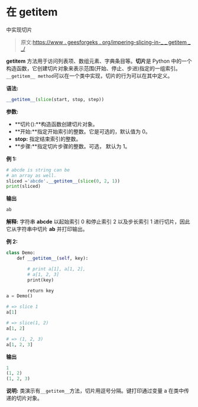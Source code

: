 # 在 __getitem__

中实现切片

> 原文:[https://www . geesforgeks . org/impering-slicing-in-_ _ getitem _ _/](https://www.geeksforgeeks.org/implementing-slicing-in-__getitem__/)

**__getitem__** 方法用于访问列表项、数组元素、字典条目等。**切片**是 Python 中的一个构造函数，它创建切片对象来表示范围(开始、停止、步进)指定的一组索引。`__getitem__ method`可以在一个类中实现，切片的行为可以在其中定义。

**语法:**

```py
__getitem__(slice(start, stop, step))
```

**参数:**

*   **切片():**构造函数创建切片对象。
*   **开始:**指定开始索引的整数。它是可选的，默认值为 0。
*   **stop:** 指定结束索引的整数。
*   **步骤:**指定切片步骤的整数。可选，
    默认为 1。

**例 1:**

```py
# abcde is string can be 
# an array as well.
sliced ='abcde'.__getitem__(slice(0, 2, 1)) 
print(sliced)
```

**输出**

```py
ab
```

**解释:**
字符串 **abcde** 以起始索引 0 和停止索引 2 以及步长索引 1 进行切片，因此它从字符串中切片 **ab** 并打印输出。

**例 2:**

```py
class Demo:
    def __getitem__(self, key):

        # print a[1], a[1, 2], 
        # a[1, 2, 3]
        print(key)

        return key
a = Demo()

# => slice 1
a[1]

# => slice(1, 2)
a[1, 2]

# => (1, 2, 3)
a[1, 2, 3]
```

**输出**

```py
1
(1, 2) 
(1, 2, 3)

```

**说明:**
类演示有`__getitem__`方法，切片用逗号分隔。键打印通过变量 a 在类中传递的切片对象。